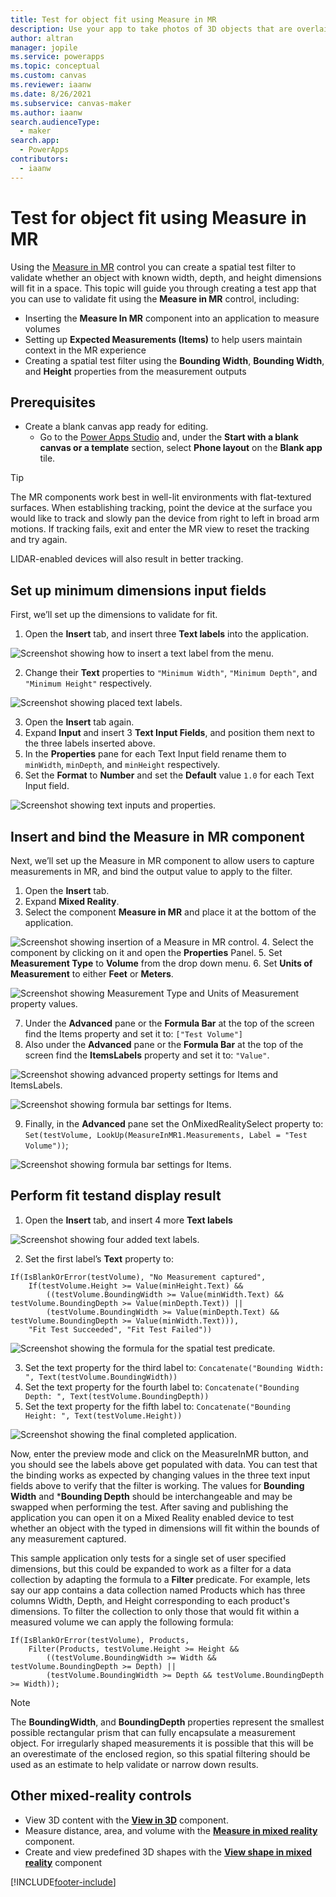 ```yaml
---
title: Test for object fit using Measure in MR
description: Use your app to take photos of 3D objects that are overlaid in the real world.
author: altran
manager: jopile
ms.service: powerapps
ms.topic: conceptual
ms.custom: canvas
ms.reviewer: iaanw
ms.date: 8/26/2021
ms.subservice: canvas-maker
ms.author: iaanw
search.audienceType: 
  - maker
search.app: 
  - PowerApps
contributors:
  - iaanw
---
```


# Test for object fit using Measure in MR
Using the [Measure in MR](mixed-reality-component-measure-distance.md) control you can create a spatial test filter to validate whether an object with known width, depth, and height dimensions will fit in a space. This topic will guide you through creating a test app that you can use to validate fit using the **Measure in MR** control, including: 
- Inserting the **Measure In MR** component into an application to measure volumes
- Setting up **Expected Measurements (Items)** to help users maintain context in the MR experience
- Creating a spatial test filter using the **Bounding Width**, **Bounding Width**, and **Height** properties from the measurement outputs

## Prerequisites

- Create a blank canvas app ready for editing.
  - Go to the [Power Apps Studio](https://create.powerapps.com) and, under the **Start with a blank canvas or a template** section, select **Phone layout** on the **Blank app** tile.

> [!TIP]
> The MR components work best in well-lit environments with flat-textured surfaces. When establishing tracking, point the device at the surface you would like to track and slowly pan the device from right to left in broad arm motions. If tracking fails, exit and enter the MR view to reset the tracking and try again.
>
> LIDAR-enabled devices will also result in better tracking.

## Set up minimum dimensions input fields

First, we’ll set up the dimensions to validate for fit.

1. Open the **Insert** tab, and insert three **Text labels** into the application.

![Screenshot showing how to insert a text label from the menu.](./media/augmented-measure-fit-test/fit-test-insert-text.png "Screenshot showing how to insert a text label from the menu.")

2. Change their **Text** properties to `"Minimum Width"`, `"Minimum Depth"`, and `"Minimum Height"` respectively.

![Screenshot showing placed text labels.](./media/augmented-measure-fit-test/fit-test-completed-labels.png  "Screenshot showing placed text labels.")

3. Open the **Insert** tab again.
4. Expand **Input** and insert 3 **Text Input Fields**, and position them next to the three labels inserted above.
5. In the **Properties** pane for each Text Input field rename them to `minWidth`, `minDepth`, and `minHeight` respectively.
6. Set the **Format** to **Number** and set the **Default** value `1.0` for each Text Input field.

![Screenshot showing text inputs and properties.](./media/augmented-measure-fit-test/fit-test-text-input.png "Screenshot showing text inputs and properties.")

## Insert and bind the Measure in MR component

Next, we’ll set up the Measure in MR component to allow users to capture measurements in MR, and bind the output value to apply to the filter.

1. Open the **Insert** tab.
2. Expand **Mixed Reality**.
3. Select the component **Measure in MR** and place it at the bottom of the application.

![Screenshot showing insertion of a Measure in MR control.](./media/augmented-measure-fit-test/fit-test-insert-measure-in-mr.png "Screenshot showing insertion of a Measure in MR control.")
4. Select the component by clicking on it and open the **Properties** Panel.
5. Set **Measurement Type** to **Volume** from the drop down menu.
6. Set **Units of Measurement** to either **Feet** or **Meters**.

![Screenshot showing Measurement Type and Units of Measurement property values.](./media/augmented-measure-fit-test/fit-test-units-and-type.png "Screenshot showing Measurement Type and Units of Measurement property values.")

7. Under the **Advanced** pane or the **Formula Bar** at the top of the screen find the Items property and set it to: `["Test Volume"]`
8. Also under the **Advanced** pane or the **Formula Bar** at the top of the screen find the **ItemsLabels** property and set it to: `"Value"`.

![Screenshot showing advanced property settings for Items and ItemsLabels.](./media/augmented-measure-fit-test/fit-test-advanced-properties-items.png "Screenshot showing advanced property settings for Items and ItemsLabels.")

![Screenshot showing formula bar settings for Items.](./media/augmented-measure-fit-test/fit-test-formula-bar-items.png "Screenshot showing formula bar settings for Items.")

9. Finally, in the **Advanced** pane set the OnMixedRealitySelect property to: `Set(testVolume, LookUp(MeasureInMR1.Measurements, Label = "Test Volume"))`;

![Screenshot showing formula bar settings for Items.](./media/augmented-measure-fit-test/fit-test-on-mixed-reality-select.png "Screenshot showing formula bar settings for Items.")

## Perform fit testand display result
1. Open the **Insert** tab, and insert 4 more **Text labels**

![Screenshot showing four added text labels.](./media/augmented-measure-fit-test/fit-test-output-labels.png "Screenshot showing four added text labels.")

2. Set the first label’s **Text** property to:
```
If(IsBlankOrError(testVolume), "No Measurement captured",
    If(testVolume.Height >= Value(minHeight.Text) &&
        ((testVolume.BoundingWidth >= Value(minWidth.Text) && testVolume.BoundingDepth >= Value(minDepth.Text)) ||
        (testVolume.BoundingWidth >= Value(minDepth.Text) && testVolume.BoundingDepth >= Value(minWidth.Text))),
    "Fit Test Succeeded", "Fit Test Failed"))
```

![Screenshot showing the formula for the spatial test predicate.](./media/augmented-measure-fit-test/fit-test-spatial-test-formula.png "Screenshot showing the formula for the spatial test predicate.")

3. Set the text property for the third label to: `Concatenate("Bounding Width: ", Text(testVolume.BoundingWidth))`
4. Set the text property for the fourth label to: `Concatenate("Bounding Depth: ", Text(testVolume.BoundingDepth))`
5. Set the text property for the fifth label to: `Concatenate("Bounding Height: ", Text(testVolume.Height))`

![Screenshot showing the final completed application.](./media/augmented-measure-fit-test/fit-test-completed-app.png "Screenshot showing the formula for the spatial test predicate.")

Now, enter the preview mode and click on the MeasureInMR button, and you should see the labels above get populated with data. You can test that the binding works as expected by changing values in the three text input fields above to verify that the filter is working. The values for **Bounding Width** and ***Bounding Depth** should be interchangeable and may be swapped when performing the test. After saving and publishing the application you can open it on a Mixed Reality enabled device to test whether an object with the typed in dimensions will fit within the bounds of any measurement captured.

This sample application only tests for a single set of user specified dimensions, but this could be expanded to work as a filter for a data collection by adapting the formula to a **Filter** predicate. For example, lets say our app contains a data collection named Products which has three columns Width, Depth, and Height corresponding to each product's dimensions. To filter the collection to only those that would fit within a measured volume we can apply the following formula:
```
If(IsBlankOrError(testVolume), Products,
    Filter(Products, testVolume.Height >= Height &&
        ((testVolume.BoundingWidth >= Width && testVolume.BoundingDepth >= Depth) ||
        (testVolume.BoundingWidth >= Depth && testVolume.BoundingDepth >= Width));
```

> [!NOTE]
> The **BoundingWidth**, and **BoundingDepth** properties represent the smallest possible rectangular prism that can fully encapsulate a measurement object. For irregularly shaped measurements it is possible that this will be an overestimate of the enclosed region, so this spatial filtering should be used as an estimate to help validate or narrow down results.

## Other mixed-reality controls

- View 3D content with the **[View in 3D](mixed-reality-component-view-3d.md)** component.
- Measure distance, area, and volume with the **[Measure in mixed reality](mixed-reality-component-measure-distance.md)** component.
- Create and view predefined 3D shapes with the **[View shape in mixed reality](mixed-reality-component-view-shape.md)** component


[!INCLUDE[footer-include](../../includes/footer-banner.md)]
